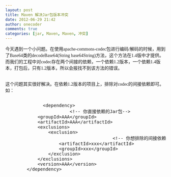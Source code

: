 ```yaml
---
layout: post
title: Maven 解决Jar包版本冲突
date: 2012-06-29 21:42
author: onecoder
comments: true
categories: [jar, Maven, Maven, 冲突]
---
```

<span style="font-family: Tahoma; font-size: 14px; text-align: -webkit-auto; ">今天遇到一个小问题。在使用apache-commons-codec包进行编码/解码的时候，用到了Base64类的decodeBase64(String base64String)方法，这个方法在1.4版中才提供。而我们的工程中对codec存在两个间接的依赖，一个依赖1.2版本，一个依赖1.4版本，打包后，只有1.2版本，所以会报找不到该方法的错误。</span>
<div style="font-family: Tahoma; font-size: 14px; text-align: -webkit-auto; ">
	&nbsp;</div>
<div style="font-family: Tahoma; font-size: 14px; text-align: -webkit-auto; ">
	这个问题其实很好解决。在依赖1.2版本的项目上，排除对codec的间接依赖即可。如：<br />
	<br />
	<pre class="brush:xml;first-line:1;pad-line-numbers:true;highlight:null;collapse:false;">
  &nbsp;&nbsp;&nbsp;&nbsp;&nbsp;&nbsp;&nbsp;&nbsp;&nbsp;&nbsp;&nbsp;&nbsp;&lt;dependency&gt;
                        &lt;!-- 你直接依赖的Jar包--&gt;
			&lt;groupId&gt;AAA&lt;/groupId&gt;
			&lt;artifactId&gt;AAA&lt;/artifactId&gt;
			&lt;exclusions&gt;
				&lt;exclusion&gt;
                                        &lt;!-- 你想排除的间接依赖的Jar包--&gt;
					&lt;artifactId&gt;xxx&lt;/artifactId&gt;
					&lt;groupId&gt;xxx&lt;/groupId&gt;
				&lt;/exclusion&gt;
			&lt;/exclusions&gt;
			&lt;version&gt;AAA&lt;/version&gt;
		&lt;/dependency&gt;
</pre>
</div>


